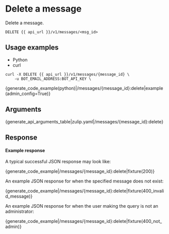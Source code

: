 # Delete a message

Delete a message.

`DELETE {{ api_url }}/v1/messages/<msg_id>`

## Usage examples

<div class="code-section" markdown="1">
<ul class="nav">
<li data-language="python">Python</li>
<li data-language="curl">curl</li>
</ul>
<div class="blocks">

<div data-language="curl" markdown="1">

```
curl -X DELETE {{ api_url }}/v1/messages/{message_id} \
    -u BOT_EMAIL_ADDRESS:BOT_API_KEY \
```

</div>

<div data-language="python" markdown="1">

{generate_code_example(python)|/messages/{message_id}:delete|example(admin_config=True)}

</div>

</div>

</div>

## Arguments

{generate_api_arguments_table|zulip.yaml|/messages/{message_id}:delete}

## Response

#### Example response

A typical successful JSON response may look like:

{generate_code_example|/messages/{message_id}:delete|fixture(200)}

An example JSON response for when the specified message does not exist:

{generate_code_example|/messages/{message_id}:delete|fixture(400_invalid_message)}

An example JSON response for when the user making the query is not an
administrator:

{generate_code_example|/messages/{message_id}:delete|fixture(400_not_admin)}
